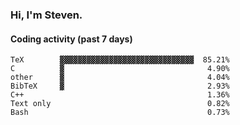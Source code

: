 ### Hi, I'm Steven.

#### Coding activity (past 7 days)
```
TeX        ▓▓▓▓▓▓▓▓▓▓▓▓▓▓▓▓▓▓▓▓▓▓▓▓▓▓▓▓▓▓  85.21%
C          ▓                                4.90%
other      ▓                                4.04%
BibTeX     ▓                                2.93%
C++                                         1.36%
Text only                                   0.82%
Bash                                        0.73%
```
